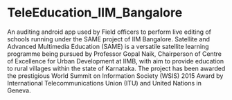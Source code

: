 # TeleEducation_IIM_Bangalore
An auditing android app used by Field officers to perform live editing of schools running under the SAME project of IIM Bangalore. 
Satellite and Advanced Multimedia Education (SAME) is a versatile satellite learning programme being pursued by Professor Gopal Naik, Chairperson of Centre of Excellence for Urban Development at IIMB, with aim to provide education to rural villages within the state of Karnataka. 
The project has been awarded the prestigious World Summit on Information Society (WSIS) 2015 Award by International Telecommunications Union (ITU) and United Nations in Geneva.
